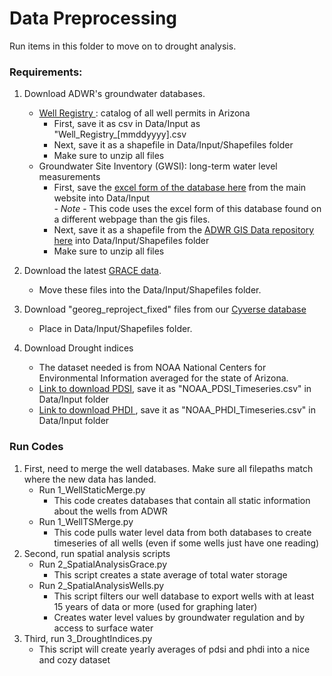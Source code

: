 # Data Preprocessing

Run items in this folder to move on to drought analysis.

### Requirements:
 1. Download ADWR's groundwater databases.
     - <a href = 'https://gisdata2016-11-18t150447874z-azwater.opendata.arcgis.com/datasets/34c92af536ec4047aeaf9d93053dc317_0/explore?location=0.015556%2C-111.970052%2C0.00'>Well Registry </a>: catalog of all well permits in Arizona
       - First, save it as csv in Data/Input as "Well_Registry_[mmddyyyy].csv
       - Next, save it as a shapefile in Data/Input/Shapefiles folder
       - Make sure to unzip all files
     - Groundwater Site Inventory (GWSI)</a>: long-term water level measurements
       - First, save the <a href= 'https://www.azwater.gov/sites/default/files/zip/GWSI_ZIP_20240401.zip'>excel form of the database here</a> from the main website into Data/Input
        <br>  - *Note* - This code uses the excel form of this database found on a different webpage than the gis files.
       - Next, save it as a shapefile from the <a href='https://gisdata2016-11-18t150447874z-azwater.opendata.arcgis.com/datasets/azwater::gwsi-app/explore?layer=3&location=34.064362%2C-111.834805%2C6.67'>ADWR GIS Data repository here</a> into Data/Input/Shapefiles folder
       - Make sure to unzip all files
2. Download the latest <a href=' https://www2.csr.utexas.edu/grace/RL0602_mascons.html'>GRACE data</a>.
   - Move these files into the Data/Input/Shapefiles folder.
3. Download "georeg_reproject_fixed" files from our <a href=' https://datacommons.cyverse.org/browse/iplant/home/shared/commons_repo/curated/Tadych_AzGroundwaterSpatialAnalysis_Aug2023/Data/Shapefiles'>Cyverse database </a>
   - Place in Data/Input/Shapefiles folder.
 
 4. Download Drought indices
     - The dataset needed is from NOAA National Centers for Environmental Information averaged for the state of Arizona.
     - <a href='https://www.ncei.noaa.gov/access/monitoring/climate-at-a-glance/statewide/time-series/2/pdsi/1/0/1895-2024'> Link to download PDSI</a>, save it as "NOAA_PDSI_Timeseries.csv" in Data/Input folder
     - <a href='https://www.ncei.noaa.gov/access/monitoring/climate-at-a-glance/statewide/time-series/2/phdi/1/0/1895-2024'>Link to download PHDI </a>, save it as "NOAA_PHDI_Timeseries.csv" in Data/Input folder

 ### Run Codes
 1. First, need to merge the well databases.  Make sure all filepaths match where the new data has landed.
    - Run 1_WellStaticMerge.py
      - This code creates databases that contain all static information about the wells from ADWR
    - Run 1_WellTSMerge.py
      - This code pulls water level data from both databases to create timeseries of all wells (even if some wells just have one reading)
 2. Second, run spatial analysis scripts
    - Run 2_SpatialAnalysisGrace.py
      - This script creates a state average of total water storage
    - Run 2_SpatialAnalysisWells.py
      - This script filters our well database to export wells with at least 15 years of data or more (used for graphing later)
      - Creates water level values by groundwater regulation and by access to surface water
 3. Third, run 3_DroughtIndices.py
    - This script will create yearly averages of pdsi and phdi into a nice and cozy dataset